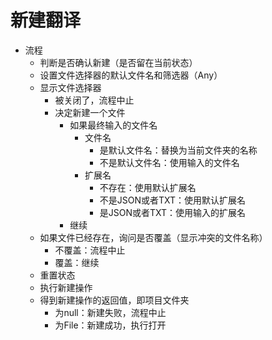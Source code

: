 # 新建翻译

 - 流程
   - 判断是否确认新建（是否留在当前状态）
   - 设置文件选择器的默认文件名和筛选器（Any）
   - 显示文件选择器
     - 被关闭了，流程中止
     - 决定新建一个文件
       - 如果最终输入的文件名
         - 文件名
           - 是默认文件名：替换为当前文件夹的名称
           - 不是默认文件名：使用输入的文件名
         - 扩展名
           - 不存在：使用默认扩展名
           - 不是JSON或者TXT：使用默认扩展名
           - 是JSON或者TXT：使用输入的扩展名
       - 继续 
   - 如果文件已经存在，询问是否覆盖（显示冲突的文件名称）
     - 不覆盖：流程中止
     - 覆盖：继续
   - 重置状态
   - 执行新建操作
   - 得到新建操作的返回值，即项目文件夹
     - 为null：新建失败，流程中止
     - 为File：新建成功，执行打开
